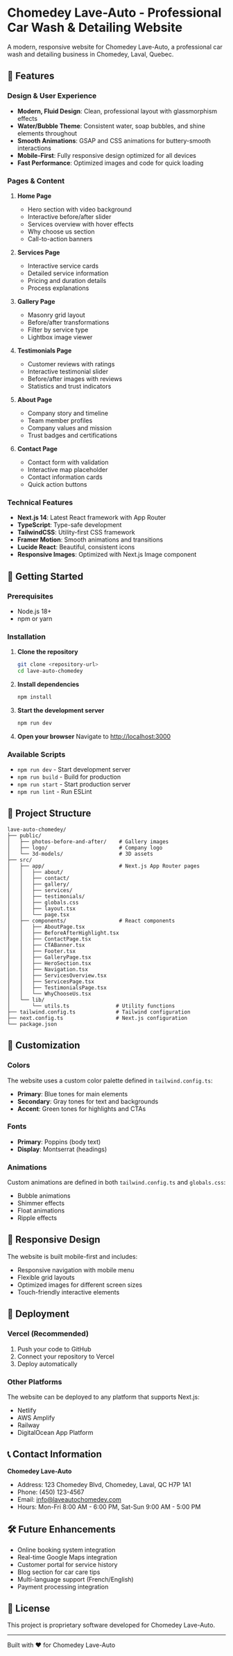 # Chomedey Lave-Auto - Professional Car Wash & Detailing Website

A modern, responsive website for Chomedey Lave-Auto, a professional car wash and detailing business in Chomedey, Laval, Quebec.

## 🌟 Features

### Design & User Experience
- **Modern, Fluid Design**: Clean, professional layout with glassmorphism effects
- **Water/Bubble Theme**: Consistent water, soap bubbles, and shine elements throughout
- **Smooth Animations**: GSAP and CSS animations for buttery-smooth interactions
- **Mobile-First**: Fully responsive design optimized for all devices
- **Fast Performance**: Optimized images and code for quick loading

### Pages & Content
1. **Home Page**
   - Hero section with video background
   - Interactive before/after slider
   - Services overview with hover effects
   - Why choose us section
   - Call-to-action banners

2. **Services Page**
   - Interactive service cards
   - Detailed service information
   - Pricing and duration details
   - Process explanations

3. **Gallery Page**
   - Masonry grid layout
   - Before/after transformations
   - Filter by service type
   - Lightbox image viewer

4. **Testimonials Page**
   - Customer reviews with ratings
   - Interactive testimonial slider
   - Before/after images with reviews
   - Statistics and trust indicators

5. **About Page**
   - Company story and timeline
   - Team member profiles
   - Company values and mission
   - Trust badges and certifications

6. **Contact Page**
   - Contact form with validation
   - Interactive map placeholder
   - Contact information cards
   - Quick action buttons

### Technical Features
- **Next.js 14**: Latest React framework with App Router
- **TypeScript**: Type-safe development
- **TailwindCSS**: Utility-first CSS framework
- **Framer Motion**: Smooth animations and transitions
- **Lucide React**: Beautiful, consistent icons
- **Responsive Images**: Optimized with Next.js Image component

## 🚀 Getting Started

### Prerequisites
- Node.js 18+ 
- npm or yarn

### Installation

1. **Clone the repository**
   ```bash
   git clone <repository-url>
   cd lave-auto-chomedey
   ```

2. **Install dependencies**
   ```bash
   npm install
   ```

3. **Start the development server**
   ```bash
   npm run dev
   ```

4. **Open your browser**
   Navigate to [http://localhost:3000](http://localhost:3000)

### Available Scripts

- `npm run dev` - Start development server
- `npm run build` - Build for production
- `npm run start` - Start production server
- `npm run lint` - Run ESLint

## 📁 Project Structure

```
lave-auto-chomedey/
├── public/
│   ├── photos-before-and-after/    # Gallery images
│   ├── logo/                       # Company logo
│   └── 3d-models/                  # 3D assets
├── src/
│   ├── app/                        # Next.js App Router pages
│   │   ├── about/
│   │   ├── contact/
│   │   ├── gallery/
│   │   ├── services/
│   │   ├── testimonials/
│   │   ├── globals.css
│   │   ├── layout.tsx
│   │   └── page.tsx
│   ├── components/                 # React components
│   │   ├── AboutPage.tsx
│   │   ├── BeforeAfterHighlight.tsx
│   │   ├── ContactPage.tsx
│   │   ├── CTABanner.tsx
│   │   ├── Footer.tsx
│   │   ├── GalleryPage.tsx
│   │   ├── HeroSection.tsx
│   │   ├── Navigation.tsx
│   │   ├── ServicesOverview.tsx
│   │   ├── ServicesPage.tsx
│   │   ├── TestimonialsPage.tsx
│   │   └── WhyChooseUs.tsx
│   └── lib/
│       └── utils.ts               # Utility functions
├── tailwind.config.ts             # Tailwind configuration
├── next.config.ts                 # Next.js configuration
└── package.json
```

## 🎨 Customization

### Colors
The website uses a custom color palette defined in `tailwind.config.ts`:
- **Primary**: Blue tones for main elements
- **Secondary**: Gray tones for text and backgrounds
- **Accent**: Green tones for highlights and CTAs

### Fonts
- **Primary**: Poppins (body text)
- **Display**: Montserrat (headings)

### Animations
Custom animations are defined in both `tailwind.config.ts` and `globals.css`:
- Bubble animations
- Shimmer effects
- Float animations
- Ripple effects

## 📱 Responsive Design

The website is built mobile-first and includes:
- Responsive navigation with mobile menu
- Flexible grid layouts
- Optimized images for different screen sizes
- Touch-friendly interactive elements

## 🚀 Deployment

### Vercel (Recommended)
1. Push your code to GitHub
2. Connect your repository to Vercel
3. Deploy automatically

### Other Platforms
The website can be deployed to any platform that supports Next.js:
- Netlify
- AWS Amplify
- Railway
- DigitalOcean App Platform

## 📞 Contact Information

**Chomedey Lave-Auto**
- Address: 123 Chomedey Blvd, Chomedey, Laval, QC H7P 1A1
- Phone: (450) 123-4567
- Email: info@laveautochomedey.com
- Hours: Mon-Fri 8:00 AM - 6:00 PM, Sat-Sun 9:00 AM - 5:00 PM

## 🛠️ Future Enhancements

- Online booking system integration
- Real-time Google Maps integration
- Customer portal for service history
- Blog section for car care tips
- Multi-language support (French/English)
- Payment processing integration

## 📄 License

This project is proprietary software developed for Chomedey Lave-Auto.

---

Built with ❤️ for Chomedey Lave-Auto